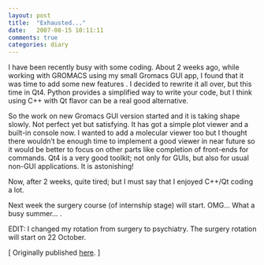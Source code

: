 ```yaml
---
layout: post
title:  "Exhausted..."
date:   2007-08-15 10:11:11
comments: true
categories: diary 
---
```



I have been recently busy with some coding. About 2 weeks ago, while working
with GROMACS using my small Gromacs GUI app, I found that it was time to add
some new features . I decided to rewrite it all over, but this time in Qt4.
Python provides a simplified way to write your code, but I think using C++ with
Qt flavor can be a real good alternative.

So the work on new Gromacs GUI version started and it is taking shape slowly.
Not perfect yet but satisfying. It has got a simple plot viewer and a built-in
console now. I wanted to add a molecular viewer too but I thought there
wouldn’t be enough time to implement a good viewer in near future so it would
be better to focus on other parts like completion of front-ends for commands.
Qt4 is a very good toolkit; not only for GUIs, but also for usual non-GUI
applications. It is astonishing!

Now, after 2 weeks, quite tired; but I must say that I enjoyed C++/Qt coding a
lot.

Next week the surgery course (of internship stage) will start. OMG… What a busy summer… .

EDIT: I changed my rotation from surgery to psychiatry. The surgery rotation
will  start on 22 October.


[ Originally published [here](https://resal.wordpress.com/2007/08/15/exhausted/). ]

